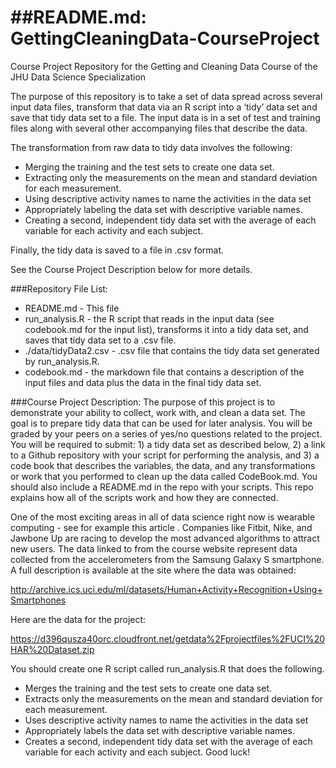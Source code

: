 ##README.md: GettingCleaningData-CourseProject
=============================================

Course Project Repository for the Getting and Cleaning Data Course of the JHU Data Science Specialization

The purpose of this repository is to take a set of data spread across several input data files, transform that data via an R script into a ‘tidy’ data set and save that tidy data set to a file.  The input data is in a set of test and training files along with several other accompanying files that describe the data.  

The transformation from raw data to tidy data involves the following:
* Merging the training and the test sets to create one data set.
* Extracting only the measurements on the mean and standard deviation for each measurement. 
* Using descriptive activity names to name the activities in the data set
* Appropriately labeling the data set with descriptive variable names. 
* Creating a second, independent tidy data set with the average of each variable for each activity and each subject. 

Finally, the tidy data is saved to a file in .csv format.

See the Course Project Description below for more details.  

###Repository File List:
* README.md - This file
* run_analysis.R - the R script that reads in the input data (see codebook.md for the input list), transforms it into a tidy data set, and saves that tidy data set to a .csv file.
* ./data/tidyData2.csv - .csv file that contains the tidy data set generated by run_analysis.R.
* codebook.md - the markdown file that contains a description of the input files and data plus the data in the final tidy data set.


###Course Project Description:
The purpose of this project is to demonstrate your ability to collect, work with, and clean a data set. The goal is to prepare tidy data that can be used for later analysis. You will be graded by your peers on a series of yes/no questions related to the project. You will be required to submit: 1) a tidy data set as described below, 2) a link to a Github repository with your script for performing the analysis, and 3) a code book that describes the variables, the data, and any transformations or work that you performed to clean up the data called CodeBook.md. You should also include a README.md in the repo with your scripts. This repo explains how all of the scripts work and how they are connected.  

One of the most exciting areas in all of data science right now is wearable computing - see for example this article . Companies like Fitbit, Nike, and Jawbone Up are racing to develop the most advanced algorithms to attract new users. The data linked to from the course website represent data collected from the accelerometers from the Samsung Galaxy S smartphone. A full description is available at the site where the data was obtained: 

http://archive.ics.uci.edu/ml/datasets/Human+Activity+Recognition+Using+Smartphones 

Here are the data for the project: 

https://d396qusza40orc.cloudfront.net/getdata%2Fprojectfiles%2FUCI%20HAR%20Dataset.zip 

You should create one R script called run_analysis.R that does the following. 
* Merges the training and the test sets to create one data set.
* Extracts only the measurements on the mean and standard deviation for each measurement. 
* Uses descriptive activity names to name the activities in the data set
* Appropriately labels the data set with descriptive variable names. 
* Creates a second, independent tidy data set with the average of each variable for each activity and each subject. 
Good luck!
